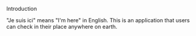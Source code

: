 Introduction

"Je suis ici" means "I'm here" in English. This is an application that users can check in their place anywhere on earth. 